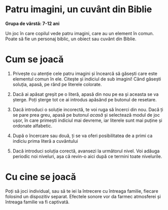 # Patru imagini, un cuvânt din Biblie
<b>Grupa de vârstă: 7-12 ani</b>

Un joc în care copilul vede patru imagini, care au un element în comun. Poate să fie un personaj biblic, un obiect sau cuvânt din Biblie. 
 
# Cum se joacă

1. Privește cu atenție cele patru imagini și încearcă să găsești care este elementul comun în ele. Citește și indiciul de sub imagini! Când găsești soluția, apasă, pe rând pe literele colorate.

2. Dacă ai apăsat greșit pe o literă, apasă din nou pe ea și aceasta se va șterge. Poți șterge tot ce ai introdus apăsând pe butonul de resetare.

3.  Dacă introduci o soluție incorectă, te voi ruga să încerci din nou. Dacă ți se pare prea greu, apasă pe butonul <i>acasă</i> și selectează modul de joc ușor, în care primești indiciul mai devreme, iar literele sunt mai puține și ordonate alfabetic.

4. După o încercare sau două, ți se va oferi posibilitatea de a primi ca indiciu prima literă a cuvântului

5. Dacă introduci soluția corectă, avansezi la următorul nivel. Voi adăuga periodic noi niveluri, așa că revin-o aici după ce termini toate nivelurile.

# Cu cine se joacă

Poți să joci individual, sau să te iei la întrecere cu întreaga familie, fiecare folosind un dispozitiv separat. Efectele sonore vor da farmec atmosferei și întreaga familie va fi captivată.

